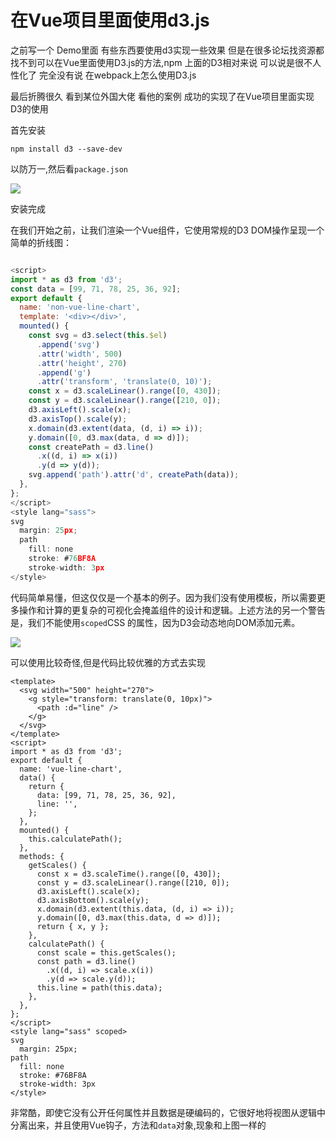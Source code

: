 # 在Vue项目里面使用d3.js

之前写一个 Demo里面 有些东西要使用d3实现一些效果 但是在很多论坛找资源都找不到可以在Vue里面使用D3.js的方法,npm 上面的D3相对来说 可以说是很不人性化了 完全没有说 在webpack上怎么使用D3.js

最后折腾很久 看到某位外国大佬 看他的案例 成功的实现了在Vue项目里面实现D3的使用

首先安装

```
npm install d3 --save-dev
```

以防万一,然后看`package.json`

![](http://on7r0tqgu.bkt.clouddn.com/FpAS_-6hI-pwW4rMUNwzjAhSHhz1.png)

安装完成



在我们开始之前，让我们渲染一个Vue组件，它使用常规的D3 DOM操作呈现一个简单的折线图：

```JavaScript

<script>
import * as d3 from 'd3';
const data = [99, 71, 78, 25, 36, 92];
export default {
  name: 'non-vue-line-chart',
  template: '<div></div>',
  mounted() {
    const svg = d3.select(this.$el)
      .append('svg')
      .attr('width', 500)
      .attr('height', 270)
      .append('g')
      .attr('transform', 'translate(0, 10)');
    const x = d3.scaleLinear().range([0, 430]);
    const y = d3.scaleLinear().range([210, 0]);
    d3.axisLeft().scale(x);
    d3.axisTop().scale(y);
    x.domain(d3.extent(data, (d, i) => i));
    y.domain([0, d3.max(data, d => d)]);
    const createPath = d3.line()
      .x((d, i) => x(i))
      .y(d => y(d));
    svg.append('path').attr('d', createPath(data));
  },
};
</script>
<style lang="sass">
svg
  margin: 25px;
  path
    fill: none
    stroke: #76BF8A
    stroke-width: 3px
</style>
```

代码简单易懂，但这仅仅是一个基本的例子。因为我们没有使用模板，所以需要更多操作和计算的更复杂的可视化会掩盖组件的设计和逻辑。上述方法的另一个警告是，我们不能使用`scoped`CSS 的属性，因为D3会动态地向DOM添加元素。

![](http://on7r0tqgu.bkt.clouddn.com/FvCwhvPxmr0ksouoBGcJAu6ETs4E.png)



可以使用比较奇怪,但是代码比较优雅的方式去实现

```
<template>
  <svg width="500" height="270">
    <g style="transform: translate(0, 10px)">
      <path :d="line" />
    </g>
  </svg>
</template>
<script>
import * as d3 from 'd3';
export default {
  name: 'vue-line-chart',
  data() {
    return {
      data: [99, 71, 78, 25, 36, 92],
      line: '',
    };
  },
  mounted() {
    this.calculatePath();
  },
  methods: {
    getScales() {
      const x = d3.scaleTime().range([0, 430]);
      const y = d3.scaleLinear().range([210, 0]);
      d3.axisLeft().scale(x);
      d3.axisBottom().scale(y);
      x.domain(d3.extent(this.data, (d, i) => i));
      y.domain([0, d3.max(this.data, d => d)]);
      return { x, y };
    },
    calculatePath() {
      const scale = this.getScales();
      const path = d3.line()
        .x((d, i) => scale.x(i))
        .y(d => scale.y(d));
      this.line = path(this.data);
    },
  },
};
</script>
<style lang="sass" scoped>
svg
  margin: 25px;
path
  fill: none
  stroke: #76BF8A
  stroke-width: 3px
</style>
```

非常酷，即使它没有公开任何属性并且数据是硬编码的，它很好地将视图从逻辑中分离出来，并且使用Vue钩子，方法和`data`对象,现象和上图一样的